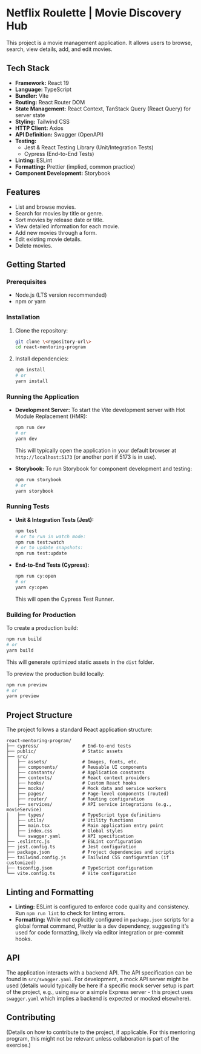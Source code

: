 # Netflix Roulette | Movie Discovery Hub

This project is a movie management application. It allows users to browse, search, view details, add, and edit movies.

## Tech Stack

- **Framework:** React 19
- **Language:** TypeScript
- **Bundler:** Vite
- **Routing:** React Router DOM
- **State Management:** React Context, TanStack Query (React Query) for server state
- **Styling:** Tailwind CSS
- **HTTP Client:** Axios
- **API Definition:** Swagger (OpenAPI)
- **Testing:**
  - Jest & React Testing Library (Unit/Integration Tests)
  - Cypress (End-to-End Tests)
- **Linting:** ESLint
- **Formatting:** Prettier (implied, common practice)
- **Component Development:** Storybook

## Features

- List and browse movies.
- Search for movies by title or genre.
- Sort movies by release date or title.
- View detailed information for each movie.
- Add new movies through a form.
- Edit existing movie details.
- Delete movies.

## Getting Started

### Prerequisites

- Node.js (LTS version recommended)
- npm or yarn

### Installation

1. Clone the repository:

    ```bash
    git clone \<repository-url\>
    cd react-mentoring-program
    ```

2. Install dependencies:

    ```bash
    npm install
    # or
    yarn install
    ```

### Running the Application

- **Development Server:**
    To start the Vite development server with Hot Module Replacement (HMR):

    ```bash
    npm run dev
    # or
    yarn dev
    ```

    This will typically open the application in your default browser at `http://localhost:5173` (or another port if 5173 is in use).

- **Storybook:**
    To run Storybook for component development and testing:

    ```bash
    npm run storybook
    # or
    yarn storybook
    ```

### Running Tests

- **Unit & Integration Tests (Jest):**

    ```bash
    npm test
    # or to run in watch mode:
    npm run test:watch
    # or to update snapshots:
    npm run test:update
    ```

- **End-to-End Tests (Cypress):**

    ```bash
    npm run cy:open
    # or
    yarn cy:open
    ```

    This will open the Cypress Test Runner.

### Building for Production

To create a production build:

```bash
npm run build
# or
yarn build
```

This will generate optimized static assets in the `dist` folder.

To preview the production build locally:

```bash
npm run preview
# or
yarn preview
```

## Project Structure

The project follows a standard React application structure:

```text
react-mentoring-program/
├── cypress/                # End-to-end tests
├── public/                 # Static assets
├── src/
│   ├── assets/             # Images, fonts, etc.
│   ├── components/         # Reusable UI components
│   ├── constants/          # Application constants
│   ├── contexts/           # React context providers
│   ├── hooks/              # Custom React hooks
│   ├── mocks/              # Mock data and service workers
│   ├── pages/              # Page-level components (routed)
│   ├── router/             # Routing configuration
│   ├── services/           # API service integrations (e.g., movieService)
│   ├── types/              # TypeScript type definitions
│   ├── utils/              # Utility functions
│   ├── main.tsx            # Main application entry point
│   ├── index.css           # Global styles
│   └── swagger.yaml        # API specification
├── .eslintrc.js            # ESLint configuration
├── jest.config.ts          # Jest configuration
├── package.json            # Project dependencies and scripts
├── tailwind.config.js      # Tailwind CSS configuration (if customized)
├── tsconfig.json           # TypeScript configuration
└── vite.config.ts          # Vite configuration
```

## Linting and Formatting

- **Linting:** ESLint is configured to enforce code quality and consistency. Run `npm run lint` to check for linting errors.
- **Formatting:** While not explicitly configured in `package.json` scripts for a global format command, Prettier is a dev dependency, suggesting it's used for code formatting, likely via editor integration or pre-commit hooks.

## API

The application interacts with a backend API. The API specification can be found in `src/swagger.yaml`. For development, a mock API server might be used (details would typically be here if a specific mock server setup is part of the project, e.g., using `msw` or a simple Express server - this project uses `swagger.yaml` which implies a backend is expected or mocked elsewhere).

## Contributing

(Details on how to contribute to the project, if applicable. For this mentoring program, this might not be relevant unless collaboration is part of the exercise.)
